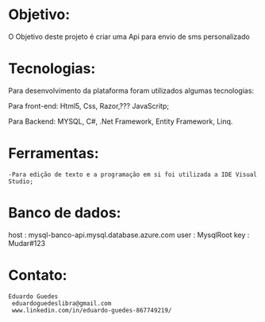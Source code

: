 # Objetivo:
O Objetivo deste projeto é criar uma Api para envio de sms personalizado

# Tecnologias:
Para desenvolvimento da plataforma foram utilizados algumas tecnologias: 

Para front-end: 
	  Html5,
	  Css,
    Razor,???
    JavaScritp;
  
  Para Backend:
    MYSQL,
    C#,
    .Net Framework,
    Entity Framework,
    Linq.

# Ferramentas:
	-Para edição de texto e a programação em si foi utilizada a IDE Visual Studio; 
	
 # Banco de dados:
  host : mysql-banco-api.mysql.database.azure.com
	user : MysqlRoot
	key : Mudar#123 

# Contato: 
	Eduardo Guedes
	 eduardoguedeslibra@gmail.com
	 www.linkedin.com/in/eduardo-guedes-867749219/

